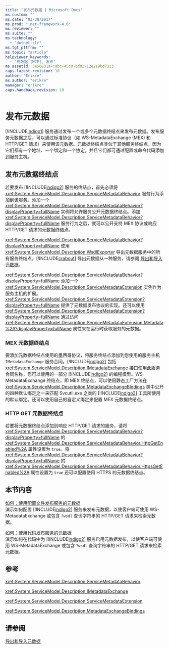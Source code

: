 ```yaml
---
title: "发布元数据 | Microsoft Docs"
ms.custom: ""
ms.date: "03/30/2017"
ms.prod: ".net-framework-4.6"
ms.reviewer: ""
ms.suite: ""
ms.technology: 
  - "dotnet-clr"
ms.tgt_pltfrm: ""
ms.topic: "article"
helpviewer_keywords: 
  - "元数据 [WCF], 发布"
ms.assetid: 3a56831a-cabc-45c0-bd02-12e2e9bd7313
caps.latest.revision: 10
author: "Erikre"
ms.author: "erikre"
manager: "erikre"
caps.handback.revision: 10
---
```

# 发布元数据
[!INCLUDE[indigo1](../../../../includes/indigo1-md.md)] 服务通过发布一个或多个元数据终结点来发布元数据。发布服务元数据之后，可以通过标准协议（如 WS\-MetadataExchange \(MEX\) 和 HTTP\/GET 请求）来使用该元数据。元数据终结点类似于其他服务终结点，因为它们都有一个地址、一个绑定和一个协定，并且它们都可通过配置或命令代码添加到服务主机。  
  
## 发布元数据终结点  
 若要发布 [!INCLUDE[indigo2](../../../../includes/indigo2-md.md)] 服务的终结点，首先必须将 <xref:System.ServiceModel.Description.ServiceMetadataBehavior> 服务行为添加到该服务。添加一个 <xref:System.ServiceModel.Description.ServiceMetadataBehavior?displayProperty=fullName> 实例将允许服务公开元数据终结点。添加 <xref:System.ServiceModel.Description.ServiceMetadataBehavior?displayProperty=fullName> 服务行为之后，就可以公开支持 MEX 协议或响应 HTTP\/GET 请求的元数据终结点。  
  
 <xref:System.ServiceModel.Description.ServiceMetadataBehavior?displayProperty=fullName> 使用 <xref:System.ServiceModel.Description.WsdlExporter> 导出元数据服务中的所有服务终结点。[!INCLUDE[crabout](../../../../includes/crabout-md.md)] 导出元数据从一种服务，请参阅 [导出和导入元数据](../../../../docs/framework/wcf/feature-details/exporting-and-importing-metadata.md)。  
  
 <xref:System.ServiceModel.Description.ServiceMetadataBehavior?displayProperty=fullName> 添加一个 <xref:System.ServiceModel.Description.ServiceMetadataExtension> 实例作为服务主机的扩展。<xref:System.ServiceModel.Description.ServiceMetadataExtension?displayProperty=fullName> 提供了元数据发布协议的实现。还可以使用 <xref:System.ServiceModel.Description.ServiceMetadataExtension?displayProperty=fullName> 通过访问 <xref:System.ServiceModel.Description.ServiceMetadataExtension.Metadata%2A?displayProperty=fullName> 属性来在运行时获取服务的元数据。  
  
### MEX 元数据终结点  
 要添加元数据终结点使用的墨西哥协议，将服务终结点添加到您使用的服务主机 `IMetadataExchange` 服务合同。[!INCLUDE[indigo2](../../../../includes/indigo2-md.md)] 包括 <xref:System.ServiceModel.Description.IMetadataExchange> 接口使用此服务合同名称，您可以使用的一部分 [!INCLUDE[indigo2](../../../../includes/indigo2-md.md)] 的编程模型。WS\-MetadataExchange 终结点，即 MEX 终结点，可以使用静态工厂方法在 <xref:System.ServiceModel.Description.MetadataExchangeBindings> 类中公开的四种默认绑定之一来匹配 Svcutil.exe 之类的 [!INCLUDE[indigo2](../../../../includes/indigo2-md.md)] 工具所使用的默认绑定。还可以使用自己的自定义绑定来配置 MEX 元数据终结点。  
  
### HTTP GET 元数据终结点  
 若要将元数据终结点添加到响应 HTTP\/GET 请求的服务，请将 <xref:System.ServiceModel.Description.ServiceMetadataBehavior?displayProperty=fullName> 的 <xref:System.ServiceModel.Description.ServiceMetadataBehavior.HttpGetEnabled%2A> 属性设置为 `true`。将 <xref:System.ServiceModel.Description.ServiceMetadataBehavior?displayProperty=fullName> 的 <xref:System.ServiceModel.Description.ServiceMetadataBehavior.HttpsGetEnabled%2A> 属性设置为 `true` 还可以配置使用 HTTPS 的元数据终结点。  
  
## 本节内容  
 [如何：使用配置文件发布服务的元数据](../../../../docs/framework/wcf/feature-details/how-to-publish-metadata-for-a-service-using-a-configuration-file.md)  
 演示如何配置 [!INCLUDE[indigo2](../../../../includes/indigo2-md.md)] 服务来发布元数据，以使客户端可使用 WS\-MetadataExchange 或包含 `?wsdl` 查询字符串的 HTTP\/GET 请求来检索元数据。  
  
 [如何：使用代码发布服务的元数据](../../../../docs/framework/wcf/feature-details/how-to-publish-metadata-for-a-service-using-code.md)  
 演示如何在代码中为 [!INCLUDE[indigo2](../../../../includes/indigo2-md.md)] 服务启用元数据发布，以使客户端可使用 WS\-MetadataExchange 或包含 `?wsdl` 查询字符串的 HTTP\/GET 请求来检索元数据。  
  
## 参考  
 <xref:System.ServiceModel.Description.ServiceMetadataBehavior>  
  
 <xref:System.ServiceModel.Description.IMetadataExchange>  
  
 <xref:System.ServiceModel.Description.ServiceMetadataExtension>  
  
 <xref:System.ServiceModel.Description.MetadataExchangeBindings>  
  
## 请参阅  
 [导出和导入元数据](../../../../docs/framework/wcf/feature-details/exporting-and-importing-metadata.md)
